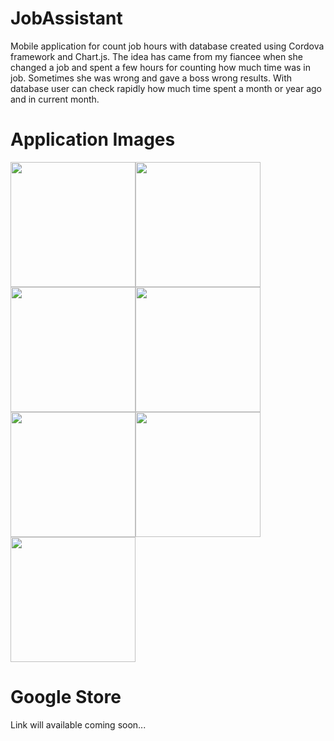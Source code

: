 # JobAssistant
Mobile application for count job hours with database created using Cordova framework and Chart.js. The idea has came from my fiancee when she changed a job and spent a few hours for counting how much time was in job. Sometimes she was wrong and gave a boss wrong results. With database user can check rapidly how much time spent a month or year ago and
in current month.


# Application Images
<img src="https://github.com/Kevvski/JobAssistant/blob/main/AppImages/1.jpg" width="200"><img src="https://github.com/Kevvski/JobAssistant/blob/main/AppImages/2.jpg" width="200">
<img src="https://github.com/Kevvski/JobAssistant/blob/main/AppImages/3.jpg" width="200"><img src="https://github.com/Kevvski/JobAssistant/blob/main/AppImages/4.jpg" width="200">
<img src="https://github.com/Kevvski/JobAssistant/blob/main/AppImages/5.jpg" width="200"><img src="https://github.com/Kevvski/JobAssistant/blob/main/AppImages/6.jpg" width="200">
<img src="https://github.com/Kevvski/JobAssistant/blob/main/AppImages/7.jpg" width="200">

# Google Store
Link will available coming soon...

